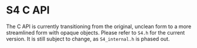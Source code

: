 # S4 C API

The C API is currently transitioning from the original, unclean form to a more streamlined form with opaque objects.
Please refer to `S4.h` for the current version. It is still subject to change, as `S4_internal.h` is phased out.

